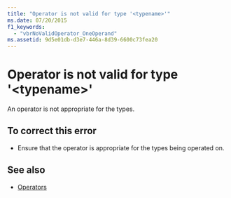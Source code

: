 ```yaml
---
title: "Operator is not valid for type '<typename>'"
ms.date: 07/20/2015
f1_keywords: 
  - "vbrNoValidOperator_OneOperand"
ms.assetid: 9d5e01db-d3e7-446a-8d39-6600c73fea20
---
```

# Operator is not valid for type '\<typename>'

An operator is not appropriate for the types.  
  
## To correct this error  
  
- Ensure that the operator is appropriate for the types being operated on.  
  
## See also

- [Operators](../language-reference/operators/index.md)
